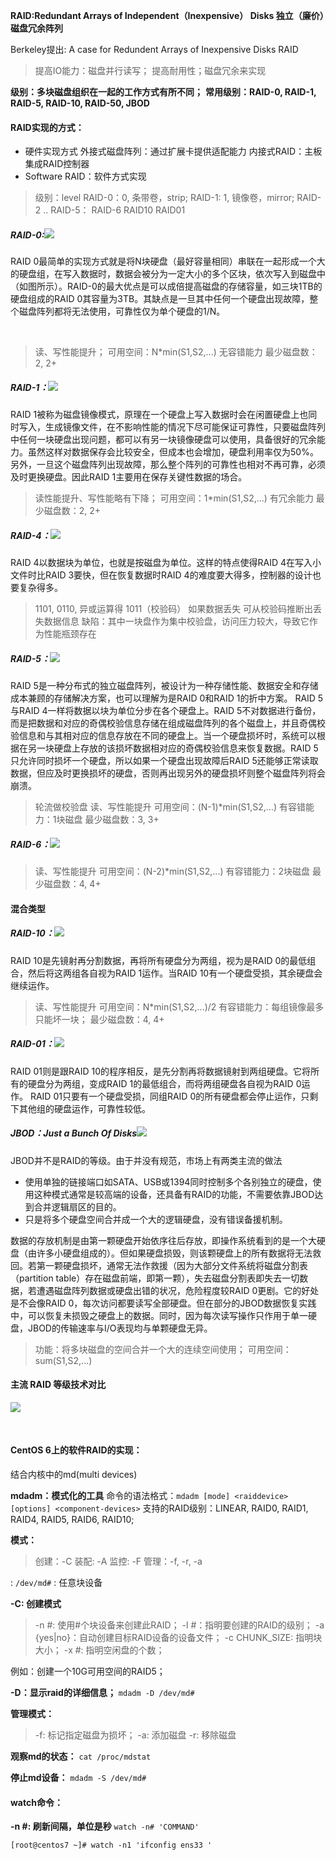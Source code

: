 **RAID:Redundant Arrays of Independent（Inexpensive） Disks
独立（廉价）磁盘冗余阵列**
                                       
Berkeley提出: A case for Redundent Arrays of Inexpensive Disks RAID

>提高IO能力：磁盘并行读写；
>提高耐用性；磁盘冗余来实现

**级别：多块磁盘组织在一起的工作方式有所不同；**
**常用级别：RAID-0, RAID-1, RAID-5, RAID-10, RAID-50, JBOD**
#### RAID实现的方式： 
 - 硬件实现方式
  外接式磁盘阵列：通过扩展卡提供适配能力
  内接式RAID：主板集成RAID控制器
- Software RAID：软件方式实现

>级别：level
>        RAID-0：0, 条带卷，strip;
>        RAID-1: 1, 镜像卷，mirror;
>        RAID-2
>        ..
>        RAID-5：
>        RAID-6
>        RAID10
>        RAID01



##### RAID-0:![](https://upload-images.jianshu.io/upload_images/16547068-a16923bd87ed2d12.png?imageMogr2/auto-orient/strip%7CimageView2/2/w/200)
RAID 0最简单的实现方式就是将N块硬盘（最好容量相同）串联在一起形成一个大的硬盘组，在写入数据时，数据会被分为一定大小的多个区块，依次写入到磁盘中（如图所示）。RAID-0的最大优点是可以成倍提高磁盘的存储容量，如三块1TB的硬盘组成的RAID 0其容量为3TB。其缺点是一旦其中任何一个硬盘出现故障，整个磁盘阵列都将无法使用，可靠性仅为单个硬盘的1/N。


​         
>读、写性能提升；
>可用空间：N*min(S1,S2,...)
>无容错能力
>最少磁盘数：2, 2+


##### RAID-1：![](https://upload-images.jianshu.io/upload_images/16547068-a2de413be06aa7a3.png?imageMogr2/auto-orient/strip%7CimageView2/2/w/200)
RAID 1被称为磁盘镜像模式，原理在一个硬盘上写入数据时会在闲置硬盘上也同时写入，生成镜像文件，在不影响性能的情况下尽可能保证可靠性，只要磁盘阵列中任何一块硬盘出现问题，都可以有另一块镜像硬盘可以使用，具备很好的冗余能力。虽然这样对数据保存会比较安全，但成本也会增加，硬盘利用率仅为50%。另外，一旦这个磁盘阵列出现故障，那么整个阵列的可靠性也相对不再可靠，必须及时更换硬盘。因此RAID 1主要用在保存关键性数据的场合。
>读性能提升、写性能略有下降；
>可用空间：1*min(S1,S2,...)
>有冗余能力
>最少磁盘数：2, 2+


##### RAID-4：![](https://upload-images.jianshu.io/upload_images/16547068-b89c958a023eb73b.png?imageMogr2/auto-orient/strip%7CimageView2/2/w/400)
RAID 4以数据块为单位，也就是按磁盘为单位。这样的特点使得RAID 4在写入小文件时比RAID 3要快，但在恢复数据时RAID 4的难度要大得多，控制器的设计也要复杂得多。

>1101, 0110, 异或运算得 1011（校验码）
>如果数据丢失 可从校验码推断出丢失数据信息
>缺陷：其中一块盘作为集中校验盘，访问压力较大，导致它作为性能瓶颈存在

##### RAID-5：![](https://upload-images.jianshu.io/upload_images/16547068-4ba3eb3d3326d875.png?imageMogr2/auto-orient/strip%7CimageView2/2/w/400)
RAID 5是一种分布式的独立磁盘阵列，被设计为一种存储性能、数据安全和存储成本兼顾的存储解决方案，也可以理解为是RAID 0和RAID 1的折中方案。
RAID 5与RAID 4一样将数据以块为单位分步在各个硬盘上。RAID 5不对数据进行备份，而是把数据和对应的奇偶校验信息存储在组成磁盘阵列的各个磁盘上，并且奇偶校验信息和与其相对应的信息存放在不同的硬盘上。当一个硬盘损坏时，系统可以根据在另一块硬盘上存放的该损坏数据相对应的奇偶校验信息来恢复数据。RAID 5只允许同时损坏一个硬盘，所以如果一个硬盘出现故障后RAID 5还能够正常读取数据，但应及时更换损坏的硬盘，否则再出现另外的硬盘损坏则整个磁盘阵列将会崩溃。
>轮流做校验盘
>            读、写性能提升
>            可用空间：(N-1)*min(S1,S2,...)
>            有容错能力：1块磁盘
>            最少磁盘数：3, 3+

##### RAID-6：![](https://upload-images.jianshu.io/upload_images/16547068-c0f14ef3b20cbdfb.png?imageMogr2/auto-orient/strip%7CimageView2/2/w/400)

>读、写性能提升
>可用空间：(N-2)*min(S1,S2,...)
>有容错能力：2块磁盘
>最少磁盘数：4, 4+


#### 混合类型
##### RAID-10：![](https://upload-images.jianshu.io/upload_images/16547068-0df603995a279561.png?imageMogr2/auto-orient/strip%7CimageView2/2/w/400)
RAID 10是先镜射再分割数据，再将所有硬盘分为两组，视为是RAID 0的最低组合，然后将这两组各自视为RAID 1运作。当RAID 10有一个硬盘受损，其余硬盘会继续运作。

>读、写性能提升
>可用空间：N*min(S1,S2,...)/2
>有容错能力：每组镜像最多只能坏一块；
>最少磁盘数：4, 4+
##### RAID-01：![](https://upload-images.jianshu.io/upload_images/16547068-29d38c942e8f2819.png?imageMogr2/auto-orient/strip%7CimageView2/2/w/400)
RAID 01则是跟RAID 10的程序相反，是先分割再将数据镜射到两组硬盘。它将所有的硬盘分为两组，变成RAID 1的最低组合，而将两组硬盘各自视为RAID 0运作。
RAID 01只要有一个硬盘受损，同组RAID 0的所有硬盘都会停止运作，只剩下其他组的硬盘运作，可靠性较低。



##### JBOD：Just a Bunch Of Disks![](https://upload-images.jianshu.io/upload_images/16547068-5fad5bc18463be4c.png?imageMogr2/auto-orient/strip%7CimageView2/2/w/300)
JBOD并不是RAID的等级。由于并没有规范，市场上有两类主流的做法

- 使用单独的链接端口如SATA、USB或1394同时控制多个各别独立的硬盘，使用这种模式通常是较高端的设备，还具备有RAID的功能，不需要依靠JBOD达到合并逻辑扇区的目的。
- 只是将多个硬盘空间合并成一个大的逻辑硬盘，没有错误备援机制。

数据的存放机制是由第一颗硬盘开始依序往后存放，即操作系统看到的是一个大硬盘（由许多小硬盘组成的）。但如果硬盘损毁，则该颗硬盘上的所有数据将无法救回。若第一颗硬盘损坏，通常无法作救援（因为大部分文件系统将磁盘分割表（partition table）存在磁盘前端，即第一颗），失去磁盘分割表即失去一切数据，若遭遇磁盘阵列数据或硬盘出错的状况，危险程度较RAID 0更剧。它的好处是不会像RAID 0，每次访问都要读写全部硬盘。但在部分的JBOD数据恢复实践中，可以恢复未损毁之硬盘上的数据。同时，因为每次读写操作只作用于单一硬盘，JBOD的传输速率与I/O表现均与单颗硬盘无异。

>功能：将多块磁盘的空间合并一个大的连续空间使用；
>可用空间：sum(S1,S2,...)


#### 主流 RAID 等级技术对比
![](https://upload-images.jianshu.io/upload_images/16547068-3060546d45b863c7.png?imageMogr2/auto-orient/strip%7CimageView2/2/w/1240)

​    

#### CentOS 6上的软件RAID的实现：
结合内核中的md(multi devices)

**mdadm：模式化的工具**
命令的语法格式：`mdadm [mode] <raiddevice> [options] <component-devices>`
支持的RAID级别：LINEAR, RAID0, RAID1, RAID4, RAID5, RAID6, RAID10;

**模式：**
>创建：-C
>装配: -A
>监控: -F
>管理：-f, -r, -a

<raiddevice>: `/dev/md#`
<component-devices>: 任意块设备


**-C: 创建模式**
>-n #: 使用#个块设备来创建此RAID；
>-l #：指明要创建的RAID的级别；
>-a {yes|no}：自动创建目标RAID设备的设备文件；
>-c CHUNK_SIZE: 指明块大小；
>-x #: 指明空闲盘的个数；

例如：创建一个10G可用空间的RAID5；

**-D：显示raid的详细信息；**
`mdadm -D /dev/md#`

**管理模式：**
>-f: 标记指定磁盘为损坏；
>-a: 添加磁盘
>-r: 移除磁盘

**观察md的状态：**
`cat /proc/mdstat`

**停止md设备：**
`mdadm -S /dev/md#`

#### watch命令：
**-n #: 刷新间隔，单位是秒**
`watch -n# 'COMMAND'`

    [root@centos7 ~]# watch -n1 'ifconfig ens33 '